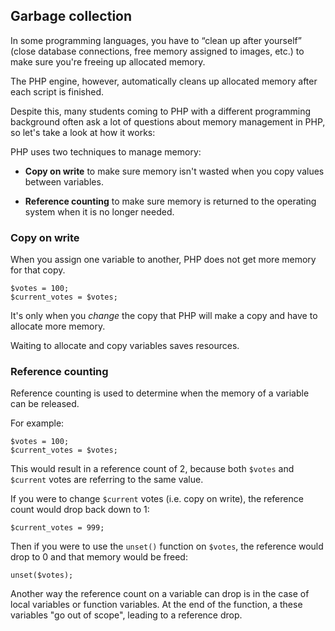 ## Garbage collection

In some programming languages, you have to &ldquo;clean up after yourself&rdquo; (close database connections, free memory assigned to images, etc.) to make sure you're freeing up allocated memory.

The PHP engine, however, automatically cleans up allocated memory after each script is finished.

Despite this, many students coming to PHP with a different programming background often ask a lot of questions about memory management in PHP, so let's take a look at how it works:

PHP uses two techniques to manage memory:

* **Copy on write** to make sure memory isn't wasted when you copy values between variables.

* **Reference counting** to make sure memory is returned to the operating system when it is no longer needed.

### Copy on write ###

When you assign one variable to another, PHP does not get more memory for that copy.

	$votes = 100;
	$current_votes = $votes; 
	
It's only when you *change* the copy that PHP will make a copy and have to allocate more memory.

Waiting to allocate and copy variables saves resources.

### Reference counting

Reference counting is used to determine when the memory of a variable can be released.

For example:

	$votes = 100;
	$current_votes = $votes;

This would result in a reference count of 2, because both `$votes` and `$current` votes are referring to the same value.

If you were to change `$current` votes (i.e. copy on write), the reference count would drop back down to 1:

	$current_votes = 999;

Then if you were to use the `unset()` function on `$votes`, the reference would drop to 0 and that memory would be freed:

	unset($votes);
	
Another way the reference count on a variable can drop is in the case of local variables or function variables. At the end of the function, a these variables "go out of scope", leading to a reference drop.
